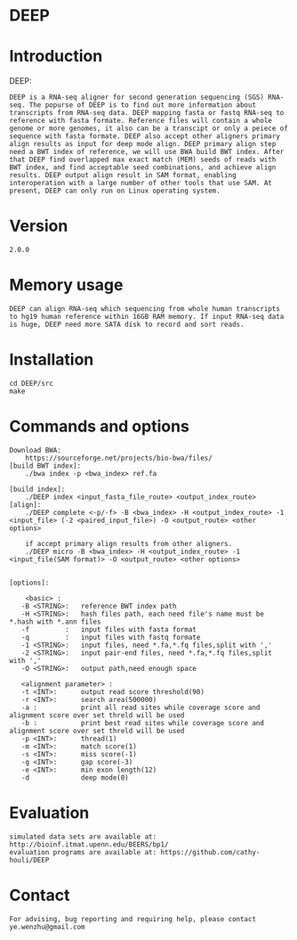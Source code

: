 # DEEP
Introduction
============

DEEP: 

    DEEP is a RNA-seq aligner for second generation sequencing (SGS) RNA-seq. The popurse of DEEP is to find out more information about transcripts from RNA-seq data. DEEP mapping fasta or fastq RNA-seq to reference with fasta formate. Reference files will contain a whole genome or more genomes, it also can be a transcipt or only a peiece of sequence with fasta formate. DEEP also accept other aligners primary align results as input for deep mode align. DEEP primary align step need a BWT index of reference, we will use BWA build BWT index. After that DEEP find overlapped max exact match (MEM) seeds of reads with BWT index, and find acceptable seed combinations, and achieve align results. DEEP output align result in SAM format, enabling interoperation with a large number of other tools that use SAM. At present, DEEP can only run on Linux operating system.

Version
============

    2.0.0

Memory usage
============
    
    DEEP can align RNA-seq which sequencing from whole human transcripts to hg19 human reference within 16GB RAM memory. If input RNA-seq data is huge, DEEP need more SATA disk to record and sort reads. 

Installation
============

    cd DEEP/src
    make

Commands and options
============

    Download BWA:
        https://sourceforge.net/projects/bio-bwa/files/
    [build BWT index]:
        ./bwa index -p <bwa_index> ref.fa
        
    [build index]: 
        ./DEEP index <input_fasta_file_route> <output_index_route>
    [align]: 
        ./DEEP complete <-p/-f> -B <bwa_index> -H <output_index_route> -1 <input_file> (-2 <paired_input_file>) -O <output_route> <other options>

        if accept primary align results from other aligners.
        ./DEEP micro -B <bwa_index> -H <output_index_route> -1 <input_file(SAM format)> -O <output_route> <other options>


    [options]:

        <basic> :
       -B <STRING>:   reference BWT index path
       -H <STRING>:   hash files path, each need file's name must be *.hash with *.ann files
       -f         :   input files with fasta format
       -q         :   input files with fastq formate
       -1 <STRING>:   input files, need *.fa,*.fq files,split with ','
       -2 <STRING>:   input pair-end files, need *.fa,*.fq files,split with ','
       -O <STRING>:   output path,need enough space

       <alignment parameter> :
       -t <INT>:      output read score threshold(90)
       -r <INT>:      search area(500000)
       -a :           print all read sites while coverage score and alignment score over set threld will be used
       -b :           print best read sites while coverage score and alignment score over set threld will be used
       -p <INT>:      thread(1)
       -m <INT>:      match score(1)
       -s <INT>:      miss score(-1)
       -g <INT>:      gap score(-3)
       -e <INT>:      min exon length(12)
       -d             deep mode(0)

Evaluation
============

    simulated data sets are available at: http://bioinf.itmat.upenn.edu/BEERS/bp1/
    evaluation programs are available at: https://github.com/cathy-houli/DEEP

Contact
============

    For advising, bug reporting and requiring help, please contact ye.wenzhu@gmail.com
